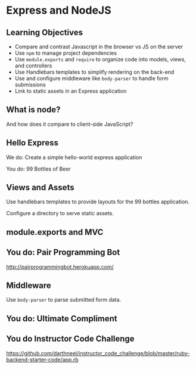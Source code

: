 # Express and NodeJS

## Learning Objectives

- Compare and contrast Javascript in the browser vs JS on the server
- Use `npm` to manage project dependencies
- Use `module.exports` and `require` to organize code into models, views, and controllers
- Use Handlebars templates to simplify rendering on the back-end
- Use and configure middleware like `body-parser` to handle form submissions
- Link to static assets in an Express application

## What is node?

And how does it compare to client-side JavaScript?

## Hello Express

We do: Create a simple hello-world express application

You do: 99 Bottles of Beer

## Views and Assets

Use handlebars templates to provide layouts for the 99 bottles application.

Configure a directory to serve static assets.

## module.exports and MVC

## You do: Pair Programming Bot

http://pairprogrammingbot.herokuapp.com/

## Middleware

Use `body-parser` to parse submitted form data.

## You do: Ultimate Compliment

## You do Instructor Code Challenge

https://github.com/darthneel/instructor_code_challenge/blob/master/ruby-backend-starter-code/app.rb
